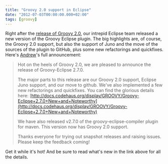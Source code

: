 ```yaml
---
title: "Groovy 2.0 support in Eclipse"
date: "2012-07-03T00:00:00.000+02:00"
tags: [groovy]
---
```


Right after the [release of Groovy 2.0](http://glaforge.appspot.com/article/groovy-2-0-released), our intrepid Eclipse team released a new version of the Groovy Eclipse plugin. The big highlights are, of course, the Groovy 2.0 support, but also the support of Juno and the move of the sources of the plugin to GitHub, plus some new refactorings and quickfixes.  
Here's [Andrew](http://contraptionsforprogramming.blogspot.fr/)'s full announcement:

> Hot on the heels of Groovy 2.0, we are pleased to announce the release of Groovy-Eclipse 2.7.0.   
>
> The major parts to this release are our Groovy 2.0 support, Eclipse Juno support, and our move to github. We've also implemented a few new refactorings and quickfixes. You can find the glorious details here: [http://docs.codehaus.org/display/GROOVY/Groovy-Eclipse+2.7.0+New+and+Noteworthy](http://docs.codehaus.org/display/GROOVY/Groovy-Eclipse+2.7.0+New+and+Noteworthy)  
>
> We have also released v2.7.0 of the groovy-eclipse-compiler plugin for maven. This version now has Groovy 2.0 support.   
>
> Thanks everyone for trying out snapshot releases and raising issues. Please keep the feedback coming!

  
Get it while it's hot! And be sure to read what's new in the link above for all the details.